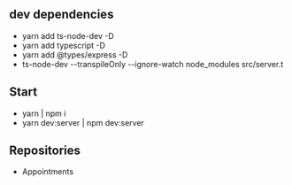 ## dev dependencies

- yarn add ts-node-dev -D
- yarn add typescript -D
- yarn add @types/express -D
- ts-node-dev --transpileOnly --ignore-watch node_modules src/server.t

## Start

- yarn | npm i
- yarn dev:server | npm dev:server

## Repositories

- Appointments
